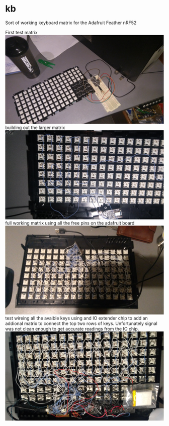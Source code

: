 # kb
Sort of working keyboard matrix for the Adafruit Feather nRF52 

First test matrix
![Alt text](https://github.com/Alex0White/kb/blob/master/Photos/First%20matrix%20test.jpg?raw=true "First test matrix")
building out the larger matrix 
![Alt text](https://github.com/Alex0White/kb/blob/master/Photos/Larger%20matrix.jpg?raw=true "Larger matrix")
full working matrix using all the free pins on the adafruit board 
![Alt text](https://github.com/Alex0White/kb/blob/master/Photos/Full%20working%20matrix.jpg?raw=true "Full working matrix")
test wireing all the avaible keys using and IO extender chip to add an addional matrix to connect the top two rows of keys.
Unfortunately signal was not clean enough to get accurate readings from the IO chip. 
![Alt text](https://github.com/Alex0White/kb/blob/master/Photos/Test%20extended%20matrix.jpg?raw=true "Test extended matrix")
